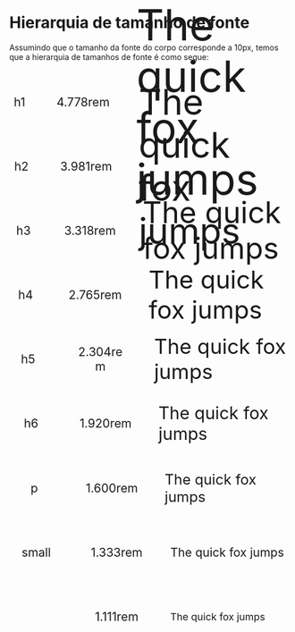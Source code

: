 # Hierarquia de tamanho de fonte

<style>
    .element {
        display: flex;
        align-items: center;
        gap: 3rem;

        height: 7.2rem;
    }

    .element:hover {
        cursor: pointer;
    }

    .tag,
    .size,
    .text {
        display: inline-block;
    }

    .tag,
    .size {
        font-size: 1.333rem;

        text-align: center;

        width: 6rem;
    }

    .element--1 .text {
        font-size: 4.778rem;
    }
    .element--2 .text {
        font-size: 3.981rem;
    }
    .element--3 .text {
        font-size: 3.318rem;
    }
    .element--4 .text {
        font-size: 2.765rem;
    }
    .element--5 .text {
        font-size: 2.304rem;
    }
    .element--6 .text {
        font-size: 1.920rem;
    }
    .element--7 .text {
        font-size: 1.6rem;
    }
    .element--8 .text {
        font-size: 1.333rem;
    }
    .element--9 .text {
        font-size: 1.111rem
    }
</style>

Assumindo que o tamanho da fonte do corpo corresponde a 10px, temos que a hierarquia de tamanhos de fonte é como segue:

<div>
    <div class="element element--1">
        <div class="tag">h1</div>
        <div class="size">4.778rem</div>
        <div class="text">The quick fox jumps</div>
    </div>
    <div class="element element--2">
        <div class="tag">h2</div>
        <div class="size">3.981rem</div>
        <div class="text">The quick fox jumps</div>
    </div>
    <div class="element element--3">
        <div class="tag">h3</div>
        <div class="size">3.318rem</div>
        <div class="text">The quick fox jumps</div>
    </div>
    <div class="element element--4">
        <div class="tag">h4</div>
        <div class="size">2.765rem</div>
        <div class="text">The quick fox jumps</div>
    </div>
    <div class="element element--5">
        <div class="tag">h5</div>
        <div class="size">2.304rem</div>
        <div class="text">The quick fox jumps</div>
    </div>
    <div class="element element--6">
        <div class="tag">h6</div>
        <div class="size">1.920rem</div>
        <div class="text">The quick fox jumps</div>
    </div>
    <div class="element element--7">
        <div class="tag">p</div>
        <div class="size">1.600rem</div>
        <div class="text">The quick fox jumps</div>
    </div>
    <div class="element element--8">
        <div class="tag">small</div>
        <div class="size">1.333rem</div>
        <div class="text">The quick fox jumps</div>
    </div>
    <div class="element element--9">
        <div class="tag"></div>
        <div class="size">1.111rem</div>
        <div class="text">The quick fox jumps</div>
    </div>
</div>
